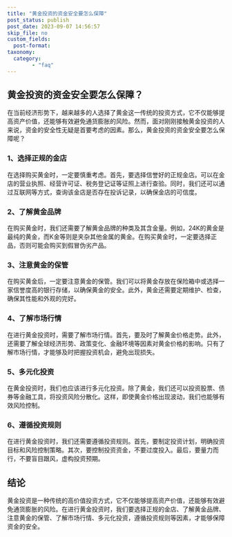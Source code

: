 ```yaml
---
title: "黄金投资的资金安全要怎么保障"
post_status: publish
post_date: 2023-09-07 14:56:57
skip_file: no
custom_fields: 
  post-format: 
taxonomy:
  category:
        - "faq"
---
```


## 黄金投资的资金安全要怎么保障？

在当前经济形势下，越来越多的人选择了黄金这一传统的投资方式，它不仅能够提高资产价值，还能够有效避免通货膨胀的风险。然而，面对刚刚接触黄金投资的人来说，资金的安全性无疑是首要考虑的因素。那么，黄金投资的资金安全要怎么保障呢？

### 1、选择正规的金店

在选择购买黄金时，一定要慎重考虑。首先，要选择信誉好的正规金店。可以在金店的营业执照、经营许可证、税务登记证等证照上进行查验。同时，我们还可以通过互联网等方式，查询该金店是否存在投诉记录，以确保金店的可信度。

### 2、了解黄金品牌

在购买黄金时，我们还需要了解黄金品牌的种类及其含金量。例如，24K的黄金是最纯的黄金，而K金等则是夹杂其他金属的黄金。在购买黄金时，一定要选择正品，否则可能会购买到假冒伪劣产品。

### 3、注意黄金的保管

在购买黄金后，一定要注意黄金的保管。我们可以将黄金存放在保险箱中或选择一家信誉度高的银行存储，以确保黄金的安全。此外，黄金还需要定期维护、检查，确保其性能和外观的完好。

### 4、了解市场行情

在进行黄金投资时，需要了解市场行情。首先，要及时了解黄金价格走势。此外，还需要了解全球经济形势、政策变化、金融环境等因素对黄金价格的影响。只有了解市场行情，才能够及时把握投资机会，避免出现损失。

### 5、多元化投资

在黄金投资时，我们也应该进行多元化投资。除了黄金，我们还可以投资股票、债券等金融工具，将投资风险分散化。这样，即使黄金价格出现波动，我们也能够有效风险控制。

### 6、遵循投资规则

在进行黄金投资时，我们还需要遵循投资规则。首先，要制定投资计划，明确投资目标和风险控制策略。其次，要控制投资资金，不要过度投入。最后，要量力而行，不要盲目跟风，虚构投资预期。

## 结论

黄金投资是一种传统的高价值投资方式，它不仅能够提高资产价值，还能够有效避免通货膨胀的风险。在进行黄金投资时，我们要选择正规的金店、了解黄金品牌、注意黄金的保管、了解市场行情、多元化投资，遵循投资规则等因素，才能够保障资金的安全。
